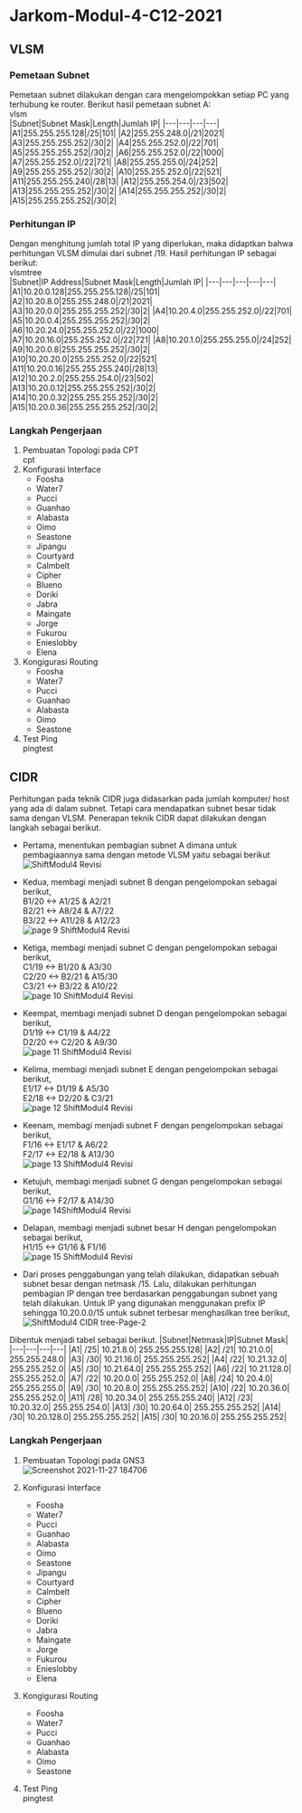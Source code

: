 # Jarkom-Modul-4-C12-2021

## VLSM
### Pemetaan Subnet
Pemetaan subnet dilakukan dengan cara mengelompokkan setiap PC yang terhubung ke router. Berikut hasil pemetaan subnet A:<br>
vlsm<br>
|Subnet|Subnet Mask|Length|Jumlah IP|
|---|---|---|---|
|A1|255.255.255.128|/25|101|
|A2|255.255.248.0|/21|2021|
|A3|255.255.255.252|/30|2|
|A4|255.255.252.0|/22|701|
|A5|255.255.255.252|/30|2|
|A6|255.255.252.0|/22|1000|
|A7|255.255.252.0|/22|721|
|A8|255.255.255.0|/24|252|
|A9|255.255.255.252|/30|2|
|A10|255.255.252.0|/22|521|
|A11|255.255.255.240|/28|13|
|A12|255.255.254.0|/23|502|
|A13|255.255.255.252|/30|2|
|A14|255.255.255.252|/30|2|
|A15|255.255.255.252|/30|2|
### Perhitungan IP
Dengan menghitung jumlah total IP yang diperlukan, maka didaptkan bahwa perhitungan VLSM dimulai dari subnet /19. Hasil perhitungan IP sebagai berikut:<br>
vlsmtree<br>
|Subnet|IP Address|Subnet Mask|Length|Jumlah IP|
|---|---|---|---|---|
|A1|10.20.0.128|255.255.255.128|/25|101|
|A2|10.20.8.0|255.255.248.0|/21|2021|
|A3|10.20.0.0|255.255.255.252|/30|2|
|A4|10.20.4.0|255.255.252.0|/22|701|
|A5|10.20.0.4|255.255.255.252|/30|2|
|A6|10.20.24.0|255.255.252.0|/22|1000|
|A7|10.20.16.0|255.255.252.0|/22|721|
|A8|10.20.1.0|255.255.255.0|/24|252|
|A9|10.20.0.8|255.255.255.252|/30|2|
|A10|10.20.20.0|255.255.252.0|/22|521|
|A11|10.20.0.16|255.255.255.240|/28|13|
|A12|10.20.2.0|255.255.254.0|/23|502|
|A13|10.20.0.12|255.255.255.252|/30|2|
|A14|10.20.0.32|255.255.255.252|/30|2|
|A15|10.20.0.36|255.255.255.252|/30|2|
### Langkah Pengerjaan
1. Pembuatan Topologi pada CPT<br>
cpt<br>
2. Konfigurasi Interface<br>
   - Foosha
   - Water7
   - Pucci
   - Guanhao
   - Alabasta
   - Oimo
   - Seastone
   - Jipangu
   - Courtyard
   - Calmbelt
   - Cipher
   - Blueno
   - Doriki
   - Jabra
   - Maingate
   - Jorge
   - Fukurou
   - Enieslobby
   - Elena
3. Kongigurasi Routing<br>
   - Foosha
   - Water7
   - Pucci
   - Guanhao
   - Alabasta
   - Oimo
   - Seastone
4. Test Ping<br>
pingtest<br>


## CIDR
Perhitungan pada teknik CIDR juga didasarkan pada jumlah komputer/ host yang ada di dalam subnet. Tetapi cara mendapatkan subnet besar tidak sama dengan VLSM. Penerapan teknik CIDR dapat dilakukan dengan langkah sebagai berikut.
- Pertama, menentukan pembagian subnet A dimana untuk pembagiaannya sama dengan metode VLSM yaitu sebagai berikut
![ShiftModul4 Revisi](https://user-images.githubusercontent.com/73422724/143680304-9ed88e0e-2907-43c9-81b5-92a8b429ac3d.png)

- Kedua, membagi menjadi subnet B dengan pengelompokan sebagai berikut,<br>
B1/20 <-> A1/25 & A2/21<br>
B2/21 <-> A8/24 & A7/22<br>
B3/22 <-> A11/28 & A12/23<br>
![page 9 ShiftModul4 Revisi](https://user-images.githubusercontent.com/73422724/143680518-8d57ff55-9531-4bd0-b7b1-5901c221cdb5.png)

- Ketiga, membagi menjadi subnet C dengan pengelompokan sebagai berikut,<br>
C1/19 <-> B1/20 & A3/30<br>
C2/20 <-> B2/21 & A15/30<br>
C3/21 <-> B3/22 & A10/22<br>
![page 10 ShiftModul4 Revisi](https://user-images.githubusercontent.com/73422724/143680798-445c9435-dacf-4139-bdec-e8049ce781be.png)

- Keempat, membagi menjadi subnet D dengan pengelompokan sebagai berikut,<br>
D1/19 <-> C1/19 & A4/22<br>
D2/20 <-> C2/20 & A9/30<br>
![page 11 ShiftModul4 Revisi](https://user-images.githubusercontent.com/73422724/143680799-60c7b3cb-5c4b-4460-a1b4-0ad95ca5f3bf.png)

- Kelima, membagi menjadi subnet E dengan pengelompokan sebagai berikut,<br>
E1/17 <-> D1/19 & A5/30<br>
E2/18 <-> D2/20 & C3/21<br>
![page 12 ShiftModul4 Revisi](https://user-images.githubusercontent.com/73422724/143680803-08d61db1-a010-4639-bc4d-0628f6c5be09.png)

- Keenam, membagi menjadi subnet F dengan pengelompokan sebagai berikut,<br>
F1/16 <-> E1/17 & A6/22<br>
F2/17 <-> E2/18 & A13/30<br>
![page 13 ShiftModul4 Revisi](https://user-images.githubusercontent.com/73422724/143680806-1983923f-8d8b-486f-bcae-e42b892e8812.png)

- Ketujuh, membagi menjadi subnet G dengan pengelompokan sebagai berikut,<br>
G1/16 <-> F2/17 & A14/30<br>
![page 14ShiftModul4 Revisi](https://user-images.githubusercontent.com/73422724/143680812-66315ea4-fab0-49fd-99a1-f43fa8f0f2f1.png)

- Delapan, membagi menjadi subnet besar H dengan pengelompokan sebagai berikut,<br>
H1/15 <-> G1/16 & F1/16<br>
![page 15 ShiftModul4 Revisi](https://user-images.githubusercontent.com/73422724/143680823-2718cd60-6c6a-4394-8b3c-5acb8c784ce3.png)

- Dari proses penggabungan yang telah dilakukan, didapatkan sebuah subnet besar dengan netmask /15. Lalu, dilakukan perhitungan pembagian IP dengan tree berdasarkan penggabungan subnet yang telah dilakukan. Untuk IP yang digunakan menggunakan prefix IP sehingga 10.20.0.0/15 untuk subnet terbesar menghasilkan tree berikut,
![ShiftModul4 CIDR tree-Page-2](https://user-images.githubusercontent.com/73422724/143680932-48a575ad-9ecc-416e-bb55-e79ca64e5db3.png)

Dibentuk menjadi tabel sebagai berikut.
|Subnet|Netmask|IP|Subnet Mask|
|---|---|---|---|
|A1|	/25|	10.21.8.0|	255.255.255.128|
|A2|	/21|	10.21.0.0|	255.255.248.0|
|A3|	/30|	10.21.16.0|	255.255.255.252|
|A4|	/22|	10.21.32.0|	255.255.252.0|
|A5|	/30|	10.21.64.0|	255.255.255.252|
|A6|	/22|	10.21.128.0|	255.255.252.0|
|A7|	/22|	10.20.0.0|	255.255.252.0|
|A8|	/24|	10.20.4.0|	255.255.255.0|
|A9|	/30|	10.20.8.0|	255.255.255.252|
|A10|	/22|	10.20.36.0|	255.255.252.0|
|A11|	/28|	10.20.34.0|	255.255.255.240|
|A12|	/23|	10.20.32.0|	255.255.254.0|
|A13|	/30|	10.20.64.0|	255.255.255.252|
|A14|	/30|	10.20.128.0|	255.255.255.252|
|A15|	/30|	10.20.16.0|	255.255.255.252|

### Langkah Pengerjaan
1. Pembuatan Topologi pada GNS3<br>
![Screenshot 2021-11-27 184706](https://user-images.githubusercontent.com/73422724/143680016-3d9630a9-7493-4418-b24a-9062ce32c4a8.png)

2. Konfigurasi Interface<br>
   - Foosha
   - Water7
   - Pucci
   - Guanhao
   - Alabasta
   - Oimo
   - Seastone
   - Jipangu
   - Courtyard
   - Calmbelt
   - Cipher
   - Blueno
   - Doriki
   - Jabra
   - Maingate
   - Jorge
   - Fukurou
   - Enieslobby
   - Elena
3. Kongigurasi Routing<br>
   - Foosha
   - Water7
   - Pucci
   - Guanhao
   - Alabasta
   - Oimo
   - Seastone
4. Test Ping<br>
pingtest<br>
